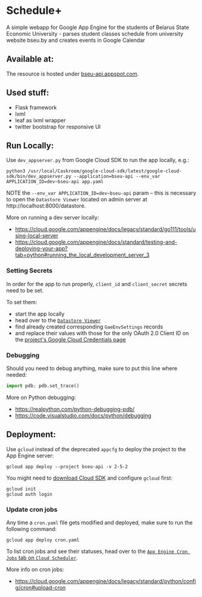 # Schedule+

A simple webapp for Google App Engine for the students of Belarus State Economic University - parses student classes schedule from university website bseu.by and creates events in Google Calendar

## Available at:

The resource is hosted under [bseu-api.appspot.com](https://bseu-api.appspot.com/).

## Used stuff:

* Flask framework
* lxml
* leaf as lxml wrapper
* twitter bootstrap for responsive UI

## Run Locally:

Use `dev_appserver.py` from Google Cloud SDK to run the app locally, e.g.:

    python3 /usr/local/Caskroom/google-cloud-sdk/latest/google-cloud-sdk/bin/dev_appserver.py --application=bseu-api --env_var APPLICATION_ID=dev~bseu-api app.yaml

NOTE the `--env_var APPLICATION_ID=dev~bseu-api` param – this is necessary to open the `Datastore Viewer` located on admin server at http://localhost:8000/datastore.

More on running a dev server locally:

* https://cloud.google.com/appengine/docs/legacy/standard/go111/tools/using-local-server
* https://cloud.google.com/appengine/docs/standard/testing-and-deploying-your-app?tab=python#running_the_local_development_server_3

### Setting Secrets

In order for the app to run properly, `client_id` and `client_secret` secrets need to be set.

To set them:

* start the app locally
* head over to the [`Datastore Viewer`](http://localhost:8000/datastore)
* find already created corresponding `GaeEnvSettings` records
* and replace their values with those for the only OAuth 2.0 Client ID on the [project's Google Cloud Credentials page](https://console.cloud.google.com/apis/credentials?project=bseu-api)

### Debugging

Should you need to debug anything, make sure to put this line where needed:

```python
import pdb; pdb.set_trace()
```

More on Python debugging:

* https://realpython.com/python-debugging-pdb/
* https://code.visualstudio.com/docs/python/debugging

## Deployment:

Use `gcloud` instead of the deprecated `appcfg` to deploy the project to the App Engine server:

    gcloud app deploy --project bseu-api -v 2-5-2

You might need to [download Cloud SDK](https://cloud.google.com/sdk/docs/install) and configure `gcloud` first:

    gcloud init
    gcloud auth login

### Update cron jobs

Any time a `cron.yaml` file gets modified and deployed, make sure to run the following command:

    gcloud app deploy cron.yaml

To list cron jobs and see their statuses, head over to the [`App Engine Cron Jobs` tab on `Cloud Scheduler`](https://console.cloud.google.com/cloudscheduler?project=bseu-api).

More info on cron jobs:

* https://cloud.google.com/appengine/docs/legacy/standard/python/config/cron#upload-cron
